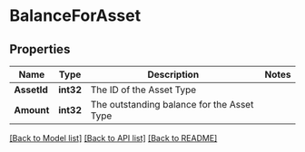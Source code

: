 # BalanceForAsset

## Properties
Name | Type | Description | Notes
------------ | ------------- | ------------- | -------------
**AssetId** | **int32** | The ID of the Asset Type | 
**Amount** | **int32** | The outstanding balance for the Asset Type | 

[[Back to Model list]](../README.md#documentation-for-models) [[Back to API list]](../README.md#documentation-for-api-endpoints) [[Back to README]](../README.md)


